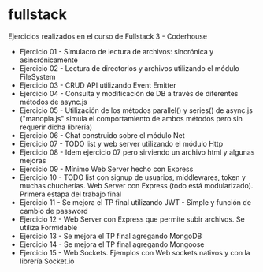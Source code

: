 # fullstack
Ejercicios realizados en el curso de Fullstack 3 - Coderhouse

- Ejercicio 01 - Simulacro de lectura de archivos: sincrónica y asincrónicamente
- Ejercicio 02 - Lectura de directorios y archivos utilizando el módulo FileSystem
- Ejercicio 03 - CRUD API utilizando Event Emitter
- Ejercicio 04 - Consulta y modificación de DB a través de diferentes métodos de async.js
- Ejercicio 05 - Utilización de los métodos parallel() y series() de async.js ("manopla.js" simula el comportamiento de ambos métodos pero sin requerir dicha librería)
- Ejercicio 06 - Chat construido sobre el módulo Net
- Ejercicio 07 - TODO list y web server utilizando el módulo Http
- Ejercicio 08 - Idem ejercicio 07 pero sirviendo un archivo html y algunas mejoras
- Ejercicio 09 - Mínimo Web Server hecho con Express
- Ejercicio 10 - TODO list con signup de usuarios, middlewares, token y muchas chucherías. Web Server con Express (todo está modularizado). Primera estapa del trabajo final
- Ejercicio 11 - Se mejora el TP final utilizando JWT - Simple y función de cambio de password
- Ejercicio 12 - Web Server con Express que permite subir archivos. Se utiliza Formidable
- Ejercicio 13 - Se mejora el TP final agregando MongoDB
- Ejercicio 14 - Se mejora el TP final agregando Mongoose
- Ejercicio 15 - Web Sockets. Ejemplos con Web sockets nativos y con la librería Socket.io